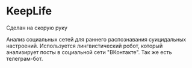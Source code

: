 # KeepLife
Сделан на скорую руку

Анализ социальных сетей для раннего распознавания суицидальных настроений. 
Используется лингвистический робот, который анализирует посты в социальной сети "ВКонтакте". 
Так же есть телеграм-бот.
